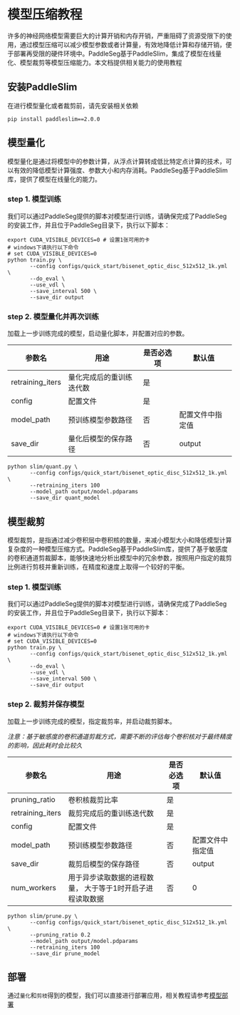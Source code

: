# 模型压缩教程

许多的神经网络模型需要巨大的计算开销和内存开销，严重阻碍了资源受限下的使用，通过模型压缩可以减少模型参数或者计算量，有效地降低计算和存储开销，便于部署再受限的硬件环境中。PaddleSeg基于PaddleSlim，集成了模型在线量化、模型裁剪等模型压缩能力。本文档提供相关能力的使用教程

## 安装PaddleSlim

在进行模型量化或者裁剪前，请先安装相关依赖

```shell
pip install paddleslim==2.0.0
```

## 模型量化

模型量化是通过将模型中的参数计算，从浮点计算转成低比特定点计算的技术，可以有效的降低模型计算强度、参数大小和内存消耗。PaddleSeg基于PaddleSlim库，提供了模型在线量化的能力。

### step 1. 模型训练

我们可以通过PaddleSeg提供的脚本对模型进行训练，请确保完成了PaddleSeg的安装工作，并且位于PaddleSeg目录下，执行以下脚本：

```shell
export CUDA_VISIBLE_DEVICES=0 # 设置1张可用的卡
# windows下请执行以下命令
# set CUDA_VISIBLE_DEVICES=0
python train.py \
       --config configs/quick_start/bisenet_optic_disc_512x512_1k.yml \
       --do_eval \
       --use_vdl \
       --save_interval 500 \
       --save_dir output
```

### step 2. 模型量化并再次训练

加载上一步训练完成的模型，启动量化脚本，并配置对应的参数。

|参数名|用途|是否必选项|默认值|
|-|-|-|-|
|retraining_iters|量化完成后的重训练迭代数|是||
|config|配置文件|是||
|model_path|预训练模型参数路径|否|配置文件中指定值|
|save_dir|量化后模型的保存路径|否|output|

```shell
python slim/quant.py \
       --config configs/quick_start/bisenet_optic_disc_512x512_1k.yml \
       --retraining_iters 100
       --model_path output/model.pdparams
       --save_dir quant_model
```

## 模型裁剪

模型裁剪，是指通过减少卷积层中卷积核的数量，来减小模型大小和降低模型计算复杂度的一种模型压缩方式。PaddleSeg基于PaddleSlim库，提供了基于敏感度的卷积通道剪裁脚本，能够快速地分析出模型中的冗余参数，按照用户指定的裁剪比例进行剪枝并重新训练，在精度和速度上取得一个较好的平衡。

### step 1. 模型训练

我们可以通过PaddleSeg提供的脚本对模型进行训练，请确保完成了PaddleSeg的安装工作，并且位于PaddleSeg目录下，执行以下脚本：

```shell
export CUDA_VISIBLE_DEVICES=0 # 设置1张可用的卡
# windows下请执行以下命令
# set CUDA_VISIBLE_DEVICES=0
python train.py \
       --config configs/quick_start/bisenet_optic_disc_512x512_1k.yml \
       --do_eval \
       --use_vdl \
       --save_interval 500 \
       --save_dir output
```

### step 2. 裁剪并保存模型

加载上一步训练完成的模型，指定裁剪率，并启动裁剪脚本。

*注意：基于敏感度的卷积通道剪裁方式，需要不断的评估每个卷积核对于最终精度的影响，因此耗时会比较久*

|参数名|用途|是否必选项|默认值|
|-|-|-|-|
|pruning_ratio|卷积核裁剪比率|是||
|retraining_iters|裁剪完成后的重训练迭代数|是||
|config|配置文件|是||
|model_path|预训练模型参数路径|否|配置文件中指定值|
|save_dir|裁剪后模型的保存路径|否|output|
|num_workers|用于异步读取数据的进程数量， 大于等于1时开启子进程读取数据|否|0|

```shell
python slim/prune.py \
       --config configs/quick_start/bisenet_optic_disc_512x512_1k.yml \
       --pruning_ratio 0.2
       --model_path output/model.pdparams
       --retraining_iters 100
       --save_dir prune_model
```

## 部署

通过`量化`和`剪枝`得到的模型，我们可以直接进行部署应用，相关教程请参考[模型部署](../docs/model_export.md)
